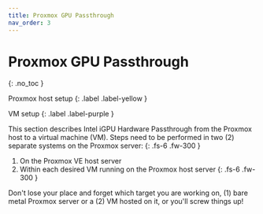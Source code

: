 ```yaml
---
title: Proxmox GPU Passthrough
nav_order: 3
---
```


# Proxmox GPU Passthrough
{: .no_toc }

Proxmox host setup
{: .label .label-yellow }

VM setup
{: .label .label-purple }

This section describes Intel iGPU Hardware Passthrough from the Proxmox host to a virtual machine (VM). Steps need to be performed in two (2) separate systems on the Proxmox server:
{: .fs-6 .fw-300 }

1. On the Proxmox VE host server
2. Within each desired VM running on the Proxmox host server
{: .fs-6 .fw-300 }

Don't lose your place and forget which target you are working on, (1) bare metal Proxmox server or a (2) VM hosted on it, or you'll screw things up!